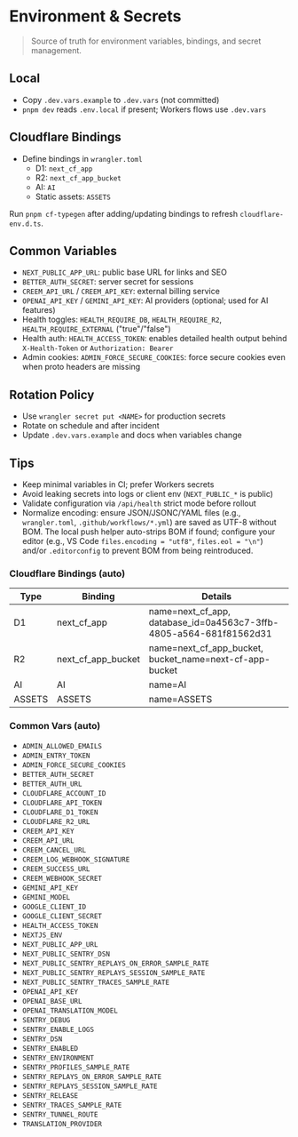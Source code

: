 ﻿# Environment & Secrets

> Source of truth for environment variables, bindings, and secret management.

## Local
- Copy `.dev.vars.example` to `.dev.vars` (not committed)
- `pnpm dev` reads `.env.local` if present; Workers flows use `.dev.vars`

## Cloudflare Bindings
- Define bindings in `wrangler.toml`
  - D1: `next_cf_app`
  - R2: `next_cf_app_bucket`
  - AI: `AI`
  - Static assets: `ASSETS`

Run `pnpm cf-typegen` after adding/updating bindings to refresh `cloudflare-env.d.ts`.

## Common Variables
- `NEXT_PUBLIC_APP_URL`: public base URL for links and SEO
- `BETTER_AUTH_SECRET`: server secret for sessions
- `CREEM_API_URL` / `CREEM_API_KEY`: external billing service
- `OPENAI_API_KEY` / `GEMINI_API_KEY`: AI providers (optional; used for AI features)
- Health toggles: `HEALTH_REQUIRE_DB`, `HEALTH_REQUIRE_R2`, `HEALTH_REQUIRE_EXTERNAL` ("true"/"false")
- Health auth: `HEALTH_ACCESS_TOKEN`: enables detailed health output behind `X-Health-Token` or `Authorization: Bearer`
- Admin cookies: `ADMIN_FORCE_SECURE_COOKIES`: force secure cookies even when proto headers are missing

## Rotation Policy
- Use `wrangler secret put <NAME>` for production secrets
- Rotate on schedule and after incident
- Update `.dev.vars.example` and docs when variables change

## Tips
- Keep minimal variables in CI; prefer Workers secrets
- Avoid leaking secrets into logs or client env (`NEXT_PUBLIC_*` is public)
- Validate configuration via `/api/health` strict mode before rollout
- Normalize encoding: ensure JSON/JSONC/YAML files (e.g., `wrangler.toml`, `.github/workflows/*.yml`) are saved as UTF-8 without BOM. The local push helper auto-strips BOM if found; configure your editor (e.g., VS Code `files.encoding = "utf8"`, `files.eol = "\n"`) and/or `.editorconfig` to prevent BOM from being reintroduced.

<!-- DOCSYNC:ENV_BINDINGS START -->
### Cloudflare Bindings (auto)
| Type | Binding | Details |
| --- | --- | --- |
| D1 | next_cf_app | name=next_cf_app, database_id=0a4563c7-3ffb-4805-a564-681f81562d31 |
| R2 | next_cf_app_bucket | name=next_cf_app_bucket, bucket_name=next-cf-app-bucket |
| AI | AI | name=AI |
| ASSETS | ASSETS | name=ASSETS |

### Common Vars (auto)
- `ADMIN_ALLOWED_EMAILS`
- `ADMIN_ENTRY_TOKEN`
- `ADMIN_FORCE_SECURE_COOKIES`
- `BETTER_AUTH_SECRET`
- `BETTER_AUTH_URL`
- `CLOUDFLARE_ACCOUNT_ID`
- `CLOUDFLARE_API_TOKEN`
- `CLOUDFLARE_D1_TOKEN`
- `CLOUDFLARE_R2_URL`
- `CREEM_API_KEY`
- `CREEM_API_URL`
- `CREEM_CANCEL_URL`
- `CREEM_LOG_WEBHOOK_SIGNATURE`
- `CREEM_SUCCESS_URL`
- `CREEM_WEBHOOK_SECRET`
- `GEMINI_API_KEY`
- `GEMINI_MODEL`
- `GOOGLE_CLIENT_ID`
- `GOOGLE_CLIENT_SECRET`
- `HEALTH_ACCESS_TOKEN`
- `NEXTJS_ENV`
- `NEXT_PUBLIC_APP_URL`
- `NEXT_PUBLIC_SENTRY_DSN`
- `NEXT_PUBLIC_SENTRY_REPLAYS_ON_ERROR_SAMPLE_RATE`
- `NEXT_PUBLIC_SENTRY_REPLAYS_SESSION_SAMPLE_RATE`
- `NEXT_PUBLIC_SENTRY_TRACES_SAMPLE_RATE`
- `OPENAI_API_KEY`
- `OPENAI_BASE_URL`
- `OPENAI_TRANSLATION_MODEL`
- `SENTRY_DEBUG`
- `SENTRY_ENABLE_LOGS`
- `SENTRY_DSN`
- `SENTRY_ENABLED`
- `SENTRY_ENVIRONMENT`
- `SENTRY_PROFILES_SAMPLE_RATE`
- `SENTRY_REPLAYS_ON_ERROR_SAMPLE_RATE`
- `SENTRY_REPLAYS_SESSION_SAMPLE_RATE`
- `SENTRY_RELEASE`
- `SENTRY_TRACES_SAMPLE_RATE`
- `SENTRY_TUNNEL_ROUTE`
- `TRANSLATION_PROVIDER`
<!-- DOCSYNC:ENV_BINDINGS END -->
